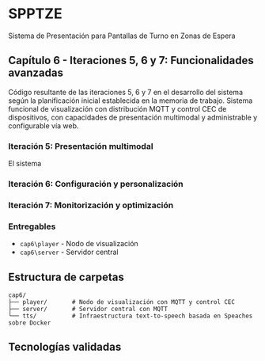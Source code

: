# SPPTZE
Sistema de Presentación para Pantallas de Turno en Zonas de Espera

## Capítulo 6 - Iteraciones 5, 6 y 7: Funcionalidades avanzadas
Código resultante de las iteraciones 5, 6 y 7 en el desarrollo del sistema según la planificación inicial establecida en la memoria de trabajo.
Sistema funcional de visualización con distribución MQTT y control CEC de dispositivos, con capacidades de presentación multimodal y administrable y configurable vía web.

### Iteración 5: Presentación multimodal
El sistema 

### Iteración 6: Configuración y personalización


### Iteración 7: Monitorización y optimización


### Entregables
- `cap6\player` - Nodo de visualización
- `cap6\server` - Servidor central

## Estructura de carpetas
```
cap6/
├── player/       # Nodo de visualización con MQTT y control CEC
├── server/       # Servidor central con MQTT
└── tts/          # Infraestructura text-to-speech basada en Speaches sobre Docker
```

## Tecnologías validadas
